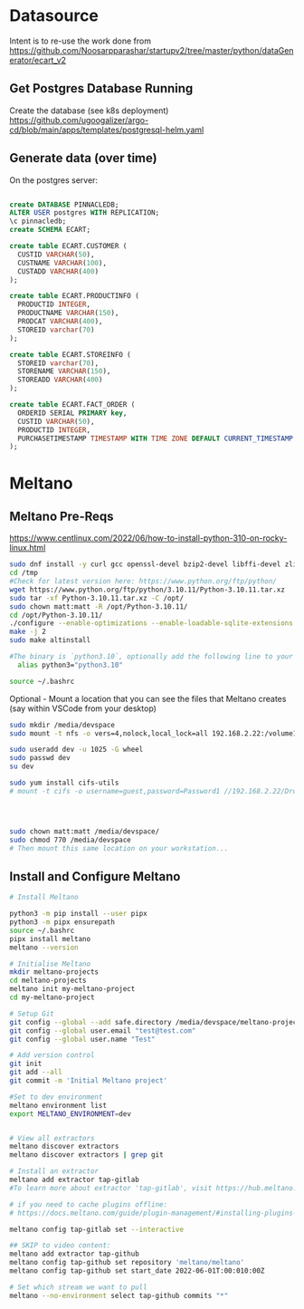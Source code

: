 
# Datasource

Intent is to re-use the work done from https://github.com/Noosarpparashar/startupv2/tree/master/python/dataGenerator/ecart_v2

## Get Postgres Database Running

Create the database (see k8s deployment) https://github.com/ugoogalizer/argo-cd/blob/main/apps/templates/postgresql-helm.yaml

## Generate data (over time)

On the postgres server: 

``` sql

create DATABASE PINNACLEDB;
ALTER USER postgres WITH REPLICATION;
\c pinnacledb;
create SCHEMA ECART;

create table ECART.CUSTOMER (
  CUSTID VARCHAR(50),
  CUSTNAME VARCHAR(100),
  CUSTADD VARCHAR(400)
); 

create table ECART.PRODUCTINFO (
  PRODUCTID INTEGER,
  PRODUCTNAME VARCHAR(150),
  PRODCAT VARCHAR(400),
  STOREID varchar(70)
);

create table ECART.STOREINFO (
  STOREID varchar(70),
  STORENAME VARCHAR(150),
  STOREADD VARCHAR(400)
);

create table ECART.FACT_ORDER (
  ORDERID SERIAL PRIMARY key,
  CUSTID VARCHAR(50),
  PRODUCTID INTEGER,
  PURCHASETIMESTAMP TIMESTAMP WITH TIME ZONE DEFAULT CURRENT_TIMESTAMP
);

```

# Meltano

## Meltano Pre-Reqs

https://www.centlinux.com/2022/06/how-to-install-python-310-on-rocky-linux.html

``` bash
sudo dnf install -y curl gcc openssl-devel bzip2-devel libffi-devel zlib-devel tar wget make sqlite-devel
cd /tmp
#Check for latest version here: https://www.python.org/ftp/python/
wget https://www.python.org/ftp/python/3.10.11/Python-3.10.11.tar.xz
sudo tar -xf Python-3.10.11.tar.xz -C /opt/
sudo chown matt:matt -R /opt/Python-3.10.11/
cd /opt/Python-3.10.11/
./configure --enable-optimizations --enable-loadable-sqlite-extensions 
make -j 2
sudo make altinstall

#The binary is `python3.10`, optionally add the following line to your `~/.bashrc` file:
  alias python3="python3.10"

source ~/.bashrc

```


Optional - Mount a location that you can see the files that Meltano creates (say within VSCode from your desktop)
``` bash
sudo mkdir /media/devspace
sudo mount -t nfs -o vers=4,nolock,local_lock=all 192.168.2.22:/volume1/Dropbox/devspace /media/devspace/

sudo useradd dev -u 1025 -G wheel
sudo passwd dev
su dev

sudo yum install cifs-utils
# mount -t cifs -o username=guest,password=Password1 //192.168.2.22/Drobox /media/devspace




sudo chown matt:matt /media/devspace/
sudo chmod 770 /media/devspace
# Then mount this same location on your workstation...
```



## Install and Configure Meltano

``` bash
# Install Meltano

python3 -m pip install --user pipx
python3 -m pipx ensurepath
source ~/.bashrc
pipx install meltano
meltano --version

# Initialise Meltano
mkdir meltano-projects
cd meltano-projects
meltano init my-meltano-project
cd my-meltano-project

# Setup Git
git config --global --add safe.directory /media/devspace/meltano-projects/my-meltano-project
git config --global user.email "test@test.com"
git config --global user.name "Test"

# Add version control
git init
git add --all
git commit -m 'Initial Meltano project'

#Set to dev environment
meltano environment list
export MELTANO_ENVIRONMENT=dev


# View all extractors
meltano discover extractors
meltano discover extractors | grep git

# Install an extractor
meltano add extractor tap-gitlab
#To learn more about extractor 'tap-gitlab', visit https://hub.meltano.com/extractors/tap-gitlab--meltanolabs

# if you need to cache plugins offline:
# https://docs.meltano.com/guide/plugin-management/#installing-plugins-from-a-custom-python-package-index-pypi

meltano config tap-gitlab set --interactive

## SKIP to video content: 
meltano add extractor tap-github
meltano config tap-github set repository 'meltano/meltano'
meltano config tap-github set start_date 2022-06-01T:00:010:00Z

# Set which stream we want to pull
meltano --no-environment select tap-github commits "*"


```


